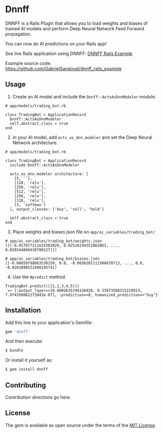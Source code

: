# Dnnff
DNNFF is a Rails Plugin that allows you to load weights and biases of trained AI models and perform Deep Neural Network Feed Forward propagation.

You can now do AI predictions on your Rails app!

See live Rails application using DNNFF: [DNNFF Rails Example](http://dnnff.herokuapp.com/)

Example source code: https://github.com/GabrielSandoval/dnnff_rails_example

## Usage
1. Create an AI model and include the `Dnnff::ActsAsDnnModeler` module.
```
# app/models/trading_bot.rb

class TradingBot < ApplicationRecord
  Dnnff::ActsAsDnnModeler
  self.abstract_class = true
end
```

2. In your AI model, add `acts_as_dnn_modeler` and set the Deep Neural Network architecture.
```
# app/models/trading_bot.rb

class TradingBot < ApplicationRecord
  include Dnnff::ActsAsDnnModeler

  acts_as_dnn_modeler architecture: [
    [5, ''],
    [128, 'relu'],
    [256, 'relu'],
    [512, 'relu'],
    [256, 'relu'],
    [128, 'relu'],
    [3, 'softmax']
  ], output_classes: ['buy', 'sell', 'hold']

  self.abstract_class = true
end
```

3. Place weights and biases json file on `app/ai_variables/trading_bot/` 
```
# app/ai_variables/trading_bot/weights.json
[[[-0.017977211624383926, 0.02516244351863861, ..., 0.020344866439700127]]]
```

```
# app/ai_variables/trading_bot/biases.json
[[-0.00859798863530159, 0.0, -0.0036201111506670713, ..., 0.0, -0.028109053149819374]]
```

4. Use the `#predict` method.
```
TradingBot.predict([[1,2,3,4,5]])
 => {:output_layer=>[0.6602635194126928, 0.33973568315229913, 7.974350082273843e-07], :prediction=>0, humanized_prediction=>"buy"}
```

## Installation
Add this line to your application's Gemfile:

```ruby
gem 'dnnff'
```

And then execute:
```bash
$ bundle
```

Or install it yourself as:
```bash
$ gem install dnnff
```

## Contributing
Contribution directions go here.

## License
The gem is available as open source under the terms of the [MIT License](http://opensource.org/licenses/MIT).
